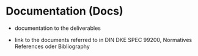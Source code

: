 # Documentation (Docs)

- documentation to the deliverables

- link to the documents referred to in DIN DKE SPEC 99200, Normatives References oder Bibliography
